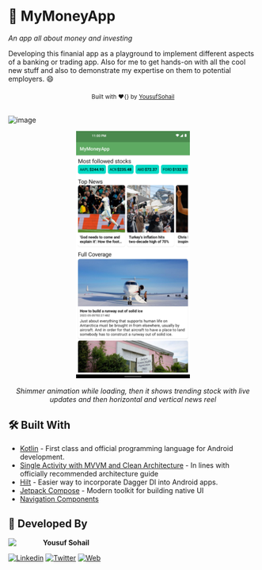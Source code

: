 # 💸 MyMoneyApp

*An app all about money and investing*

Developing this finanial app as a playground to implement different aspects of a banking or trading app. Also for me to
get hands-on with all the cool new stuff and also to demonstrate my expertise on them to potential employers. 😄

<div align="center">
  <sub>Built with ❤︎{} by <a href="https://www.linkedin.com/in/yousufsohail/">YousufSohail</a></sub>
</div>
<br/>

![image](https://user-images.githubusercontent.com/2059838/187963456-7599814f-67c8-46b1-81a2-28886a9349bd.png)

<div align="center">
<img src="https://github.com/YousufSohail/MyMoneyApp/blob/main/screenshots/mymoneyapp_homescreen.png" width="230px" />
<p align = "center">

*Shimmer animation while loading, then it shows trending stock with live updates and then horizontal and vertical news
reel*

</p>
</div>

## 🛠 Built With

- [Kotlin](https://kotlinlang.org/) - First class and official programming language for Android development.
- [Single Activity with MVVM and Clean Architecture](https://developer.android.com/topic/architecture) - In lines with
  officially recommended architecture guide
- [Hilt](https://dagger.dev/hilt) - Easier way to incorporate Dagger DI into Android apps.
- [Jetpack Compose](https://developer.android.com/jetpack/compose) - Modern toolkit for building native UI
- [Navigation Components](https://developer.android.com/guide/navigation)

## 👨 Developed By

<a href="https://www.linkedin.com/in/yousufsohail/" target="_blank">
  <img src="https://avatars1.githubusercontent.com/u/2059838?s=460&v=4" width="70" align="left">
</a>

**Yousuf Sohail**

[![Linkedin](https://img.shields.io/badge/-linkedin-grey?logo=linkedin)](https://www.linkedin.com/in/yousufsohail/)
[![Twitter](https://img.shields.io/badge/-twitter-grey?logo=twitter)](https://twitter.com/YouusufSohail)
[![Web](https://img.shields.io/badge/-web-grey?logo=appveyor)](https://yousufsohail.com/)
